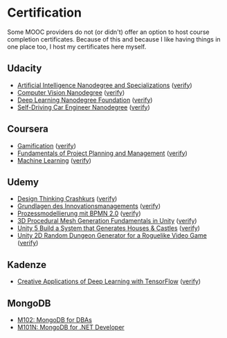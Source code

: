 # Certification

Some MOOC providers do not (or didn't) offer an option
to host course completion certificates. Because of this and
because I like having things in one place too, I host my
certificates here myself.

## Udacity

- [Artificial Intelligence Nanodegree and Specializations](udacity/nd889-artificial-intelligence.pdf) ([verify](https://confirm.udacity.com/RKELYCTH))
- [Computer Vision Nanodegree](udacity/nd891-computer-vision.pdf) ([verify](https://confirm.udacity.com/GGVQ637X))
- [Deep Learning Nanodegree Foundation](udacity/nd101-deep-learning.pdf) ([verify](https://confirm.udacity.com/AHPPKEEM))
- [Self-Driving Car Engineer Nanodegree](udacity/nd013-self-driving-car.pdf) ([verify](https://confirm.udacity.com/EH49SJSP))

## Coursera

- [Gamification](coursera/gamification.pdf) ([verify](https://coursera.org/verify/TXMTP29R7S))
- [Fundamentals of Project Planning and Management](coursera/project-planning-fundamentals.pdf) ([verify](https://coursera.org/verify/HWTHS2SAY6))
- [Machine Learning](coursera/machine-learning.pdf) ([verify](https://coursera.org/verify/9FQYSEF2PFZK))

## Udemy

- [Design Thinking Crashkurs](udemy/UC-XZR9BEZJ.pdf) ([verify](https://www.udemy.com/certificate/UC-XZR9BEZJ/))
- [Grundlagen des Innovationsmanagements](udemy/UC-OR3D4CI4.pdf) ([verify](https://www.udemy.com/certificate/UC-OR3D4CI4/))
- [Prozessmodellierung mit BPMN 2.0](udemy/UC-9Q7L0H39.pdf) ([verify](https://www.udemy.com/certificate/UC-9Q7L0H39/))
- [3D Procedural Mesh Generation Fundamentals in Unity](udemy/UC-A9BWRE11.pdf) ([verify](https://www.udemy.com/certificate/UC-A9BWRE11/))
- [Unity 5 Build a System that Generates Houses & Castles](udemy/UC-DOLUGKBR.pdf) ([verify](https://www.udemy.com/certificate/UC-DOLUGKBR/))
- [Unity 2D Random Dungeon Generator for a Roguelike Video Game](udemy/UC-IX5760VI.pdf) ([verify](https://www.udemy.com/certificate/UC-IX5760VI/))

## Kadenze

- [Creative Applications of Deep Learning with TensorFlow](kadenze/cadl.pdf) ([verify](https://www.kadenze.com/certificates/verified/RZPJHM9V))

## MongoDB

- [M102: MongoDB for DBAs](mongodb/m102-dba.pdf)
- [M101N: MongoDB for .NET Developer](mongodb/m101n.pdf)
